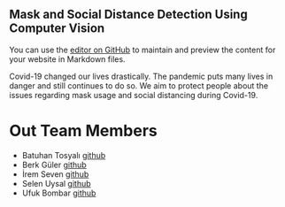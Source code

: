 ## Mask and Social Distance Detection Using Computer Vision

You can use the [editor on GitHub](https://github.com/ubombar/ubombar.github.io/edit/main/index.md) to maintain and preview the content for your website in Markdown files.

Covid-19 changed our lives drastically. The pandemic puts many lives in danger and still continues to do so. We aim to protect people about the issues regarding mask usage and social distancing during Covid-19.

# Out Team Members

* Batuhan Tosyalı [github](https://github.com/Batucan2601)
* Berk Güler [github](https://github.com/Wondrous27)
* İrem Seven [github](https://github.com/iremsvn)
* Selen Uysal [github](https://github.com/tobeannounced)
* Ufuk Bombar [github](https://github.com/ubombar)
